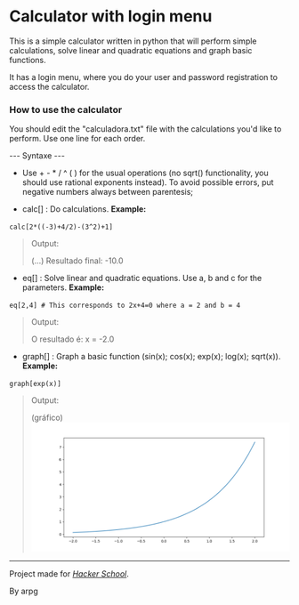 # Calculator with login menu

This is a simple calculator written in python that will perform simple calculations, solve linear and quadratic equations and graph basic functions.

It has a login menu, where you do your user and password registration to access the calculator.

### How to use the calculator

You should edit the "calculadora.txt" file with the calculations you'd like to perform. Use one line for each order.

--- Syntaxe ---


- Use + - * / ^ ( ) for the usual operations (no sqrt() functionality, you should use rational exponents instead). To avoid possible errors, put negative numbers always between parentesis;

- calc[] : Do calculations. **Example:**

`calc[2*((-3)+4/2)-(3^2)+1]`

> Output:
>  
> (...)
> Resultado final: -10.0

- eq[] : Solve linear and quadratic equations. Use a, b and c for the parameters. **Example:**

`eq[2,4] # This corresponds to 2x+4=0 where a = 2 and b = 4` 
> Output:
>  
> O resultado é:
> x = -2.0

- graph[] : Graph a  basic function (sin(x); cos(x); exp(x); log(x); sqrt(x)). **Example:**

`graph[exp(x)]`

> Output:
>
> (gráfico)
> ![O gráfico de e^x](/Figure_1.png "Exponencial")

---

Project made for [*Hacker School*](http://hackerschool.tecnico.ulisboa.pt/). 

By arpg
